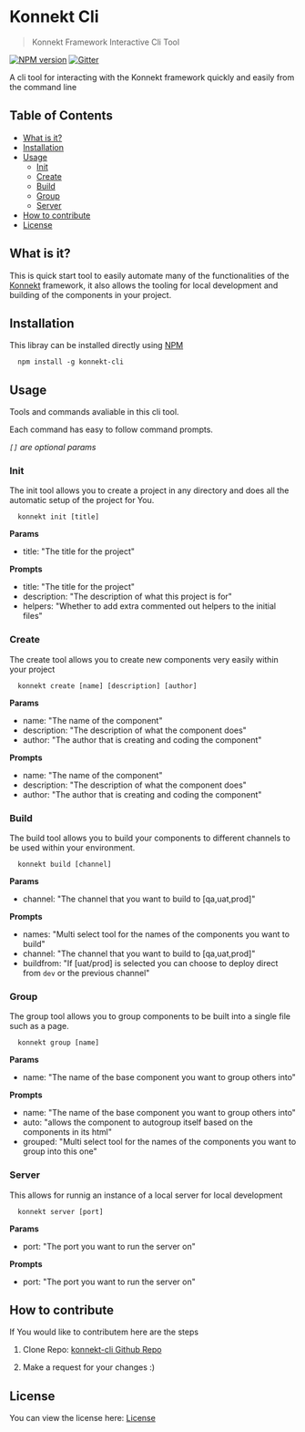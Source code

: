 # Konnekt Cli
> Konnekt Framework Interactive Cli Tool

[![NPM version][npm-image]][npm-url]
[![Gitter][gitter-image]][gitter-url]

A cli tool for interacting with the Konnekt framework quickly and easily from the command line

## Table of Contents

- [What is it?](#what-is-it)
- [Installation](#installation)
- [Usage](#usage)
  - [Init](#init)
  - [Create](#create)
  - [Build](#build)
  - [Group](#group)
  - [Server](#server)
- [How to contribute](#how-to-contribute)
- [License](#license)

## What is it?

This is quick start tool to easily automate many of the functionalities of the [Konnekt](https://github.com/keleko34/konnekt) framework, it also allows the tooling for local development and building of the components in your project.

## Installation

This libray can be installed directly using [NPM](https://www.npmjs.com)

```
  npm install -g konnekt-cli
```

## Usage

Tools and commands avaliable in this cli tool.

Each command has easy to follow command prompts.

*`[]` are optional params*

### Init

 The init tool allows you to create a project in any directory and does all the automatic setup of the project for You.
 
 ```
   konnekt init [title]
 ```
 
 **Params**
 
  - title: "The title for the project"
  
 **Prompts**
 
  - title: "The title for the project"
  - description: "The description of what this project is for"
  - helpers: "Whether to add extra commented out helpers to the initial files"
  
### Create

 The create tool allows you to create new components very easily within your project
 
 ```
   konnekt create [name] [description] [author]
 ```
 
 **Params**
 
  - name: "The name of the component"
  - description: "The description of what the component does"
  - author: "The author that is creating and coding the component"
  
 **Prompts**
 
  - name: "The name of the component"
  - description: "The description of what the component does"
  - author: "The author that is creating and coding the component"
  
### Build

  The build tool allows you to build your components to different channels to be used within your environment.
  
  ```
    konnekt build [channel]
  ```
  
  **Params**
  
   - channel: "The channel that you want to build to [qa,uat,prod]"
   
  **Prompts**
  
   - names: "Multi select tool for the names of the components you want to build"
   - channel: "The channel that you want to build to [qa,uat,prod]"
   - buildfrom: "If [uat/prod] is selected you can choose to deploy direct from `dev` or the previous channel"

### Group

  The group tool allows you to group components to be built into a single file such as a page.
  
  ```
    konnekt group [name]
  ```
  
  **Params**
  
   - name: "The name of the base component you want to group others into"
   
  **Prompts**
  
   - name: "The name of the base component you want to group others into"
   - auto: "allows the component to autogroup itself based on the components in its html"
   - grouped: "Multi select tool for the names of the components you want to group into this one"

### Server

  This allows for runnig an instance of a local server for local development
  
  ```
    konnekt server [port]
  ```
  
  **Params**
  
   - port: "The port you want to run the server on"
   
  **Prompts**
  
   - port: "The port you want to run the server on"
   
## How to contribute

If You would like to contributem here are the steps

1. Clone Repo: [konnekt-cli Github Repo](https://github.com/keleko34/konnekt-cli)

2. Make a request for your changes :)

## License

You can view the license here: [License](https://github.com/keleko34/Konnekt-cli/blob/master/LICENSE)

[npm-url]: https://www.npmjs.com/package/konnekt-cli
[npm-image]: https://img.shields.io/npm/v/konnekt-cli.svg
[gitter-url]: https://gitter.im/konnektjs/Lobby?utm_source=badge&utm_medium=badge&utm_campaign=pr-badge&utm_content=badge
[gitter-image]: https://badges.gitter.im/konnektjs/Lobby.svg